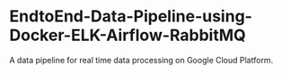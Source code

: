 # EndtoEnd-Data-Pipeline-using-Docker-ELK-Airflow-RabbitMQ
A data pipeline for real time data processing on Google Cloud Platform.
